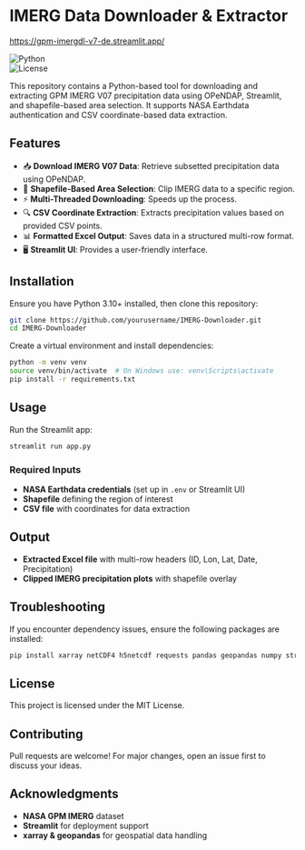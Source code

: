 # IMERG Data Downloader & Extractor

https://gpm-imergdl-v7-de.streamlit.app/

![Python](https://img.shields.io/badge/Python-3.x-blue)  
![License](https://img.shields.io/badge/License-MIT-green)  

This repository contains a Python-based tool for downloading and extracting GPM IMERG V07 precipitation data using OPeNDAP, Streamlit, and shapefile-based area selection. It supports NASA Earthdata authentication and CSV coordinate-based data extraction.

## Features
- 📥 **Download IMERG V07 Data**: Retrieve subsetted precipitation data using OPeNDAP.
- 📌 **Shapefile-Based Area Selection**: Clip IMERG data to a specific region.
- ⚡ **Multi-Threaded Downloading**: Speeds up the process.
- 🔍 **CSV Coordinate Extraction**: Extracts precipitation values based on provided CSV points.
- 📊 **Formatted Excel Output**: Saves data in a structured multi-row format.
- 🖥 **Streamlit UI**: Provides a user-friendly interface.

## Installation
Ensure you have Python 3.10+ installed, then clone this repository:

```bash
git clone https://github.com/yourusername/IMERG-Downloader.git
cd IMERG-Downloader
```

Create a virtual environment and install dependencies:

```bash
python -m venv venv
source venv/bin/activate  # On Windows use: venv\Scripts\activate
pip install -r requirements.txt
```

## Usage
Run the Streamlit app:

```bash
streamlit run app.py
```

### Required Inputs
- **NASA Earthdata credentials** (set up in `.env` or Streamlit UI)
- **Shapefile** defining the region of interest
- **CSV file** with coordinates for data extraction

## Output
- **Extracted Excel file** with multi-row headers (ID, Lon, Lat, Date, Precipitation)
- **Clipped IMERG precipitation plots** with shapefile overlay

## Troubleshooting
If you encounter dependency issues, ensure the following packages are installed:

```bash
pip install xarray netCDF4 h5netcdf requests pandas geopandas numpy streamlit
```

## License
This project is licensed under the MIT License.

## Contributing
Pull requests are welcome! For major changes, open an issue first to discuss your ideas.

## Acknowledgments
- **NASA GPM IMERG** dataset
- **Streamlit** for deployment support
- **xarray & geopandas** for geospatial data handling

